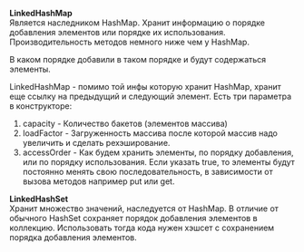 **LinkedHashMap**  
Является наследником HashMap. Хранит информацию о порядке добавления элементов или порядке их использования. 
Производительность методов немного ниже чем у HashMap.

В каком порядке добавили в таком порядке и будут содержаться элементы.

LinkedHashMap - помимо той инфы которую хранит HashMap, хранит еще ссылку на предыдущий и следующий элемент.
Есть три параметра в конструкторе:
1. capacity - Количество бакетов (элементов массива)
2. loadFactor - Загруженность массива после которой массив надо увеличить и сделать рехэширование.
3. accessOrder - Как будем хранить элементы, по порядку добавления, или по порядку использования. Если указать true, 
   то элементы будут постоянно менять свою последовательность, в зависимости от вызова методов например put или get.

**LinkedHashSet**  
Хранит множество значений, наследуется от HashMap.
В отличие от обычного HashSet сохраняет порядок добавления элементов в коллекцию.
Использовать тогда кода нужен хэшсет с сохранением порядка добавления элементов.